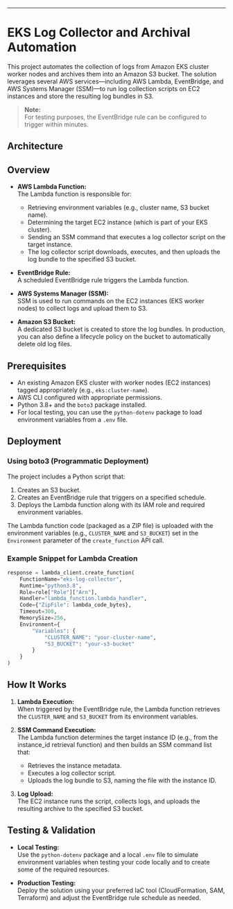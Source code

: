 
---

# EKS Log Collector and Archival Automation

This project automates the collection of logs from Amazon EKS cluster worker nodes and archives them into an Amazon S3 bucket. The solution leverages several AWS services—including AWS Lambda, EventBridge, and AWS Systems Manager (SSM)—to run log collection scripts on EC2 instances and store the resulting log bundles in S3.

> **Note:**  
> For testing purposes, the EventBridge rule can be configured to trigger within minutes. 

## Architecture


## Overview

- **AWS Lambda Function:**  
  The Lambda function is responsible for:
  - Retrieving environment variables (e.g., cluster name, S3 bucket name).
  - Determining the target EC2 instance (which is part of your EKS cluster).
  - Sending an SSM command that executes a log collector script on the target instance.
  - The log collector script downloads, executes, and then uploads the log bundle to the specified S3 bucket.
  
- **EventBridge Rule:**  
  A scheduled EventBridge rule triggers the Lambda function.

- **AWS Systems Manager (SSM):**  
  SSM is used to run commands on the EC2 instances (EKS worker nodes) to collect logs and upload them to S3.

- **Amazon S3 Bucket:**  
  A dedicated S3 bucket is created to store the log bundles. In production, you can also define a lifecycle policy on the bucket to automatically delete old log files.


## Prerequisites

- An existing Amazon EKS cluster with worker nodes (EC2 instances) tagged appropriately (e.g., `eks:cluster-name`).
- AWS CLI configured with appropriate permissions.
- Python 3.8+ and the `boto3` package installed.
- For local testing, you can use the `python-dotenv` package to load environment variables from a `.env` file.

## Deployment

### Using boto3 (Programmatic Deployment)

The project includes a Python script that:
1. Creates an S3 bucket.
2. Creates an EventBridge rule that triggers on a specified schedule.
3. Deploys the Lambda function along with its IAM role and required environment variables.

The Lambda function code (packaged as a ZIP file) is uploaded with the environment variables (e.g., `CLUSTER_NAME` and `S3_BUCKET`) set in the `Environment` parameter of the `create_function` API call.

### Example Snippet for Lambda Creation

```python
response = lambda_client.create_function(
    FunctionName="eks-log-collector",
    Runtime="python3.8",
    Role=role["Role"]["Arn"],
    Handler="lambda_function.lambda_handler",
    Code={"ZipFile": lambda_code_bytes},
    Timeout=300,
    MemorySize=256,
    Environment={
        "Variables": {
            "CLUSTER_NAME": "your-cluster-name",
            "S3_BUCKET": "your-s3-bucket"
        }
    }
)
```

## How It Works

1. **Lambda Execution:**  
   When triggered by the EventBridge rule, the Lambda function retrieves the `CLUSTER_NAME` and `S3_BUCKET` from its environment variables.

2. **SSM Command Execution:**  
   The Lambda function determines the target instance ID (e.g., from the instance_id retrieval function) and then builds an SSM command list that:
   - Retrieves the instance metadata.
   - Executes a log collector script.
   - Uploads the log bundle to S3, naming the file with the instance ID.
   
3. **Log Upload:**  
   The EC2 instance runs the script, collects logs, and uploads the resulting archive to the specified S3 bucket.

## Testing & Validation

- **Local Testing:**  
  Use the `python-dotenv` package and a local `.env` file to simulate environment variables when testing your code locally and to create some of the required resources.

- **Production Testing:**  
  Deploy the solution using your preferred IaC tool (CloudFormation, SAM, Terraform) and adjust the EventBridge rule schedule as needed.

